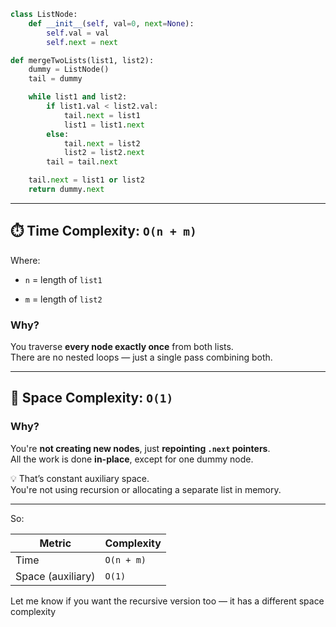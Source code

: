 

```python
class ListNode:
    def __init__(self, val=0, next=None):
        self.val = val
        self.next = next

def mergeTwoLists(list1, list2):
    dummy = ListNode()
    tail = dummy

    while list1 and list2:
        if list1.val < list2.val:
            tail.next = list1
            list1 = list1.next
        else:
            tail.next = list2
            list2 = list2.next
        tail = tail.next

    tail.next = list1 or list2
    return dummy.next

```

---

## ⏱️ **Time Complexity: `O(n + m)`**

Where:

- `n` = length of `list1`

- `m` = length of `list2`

### Why?

You traverse **every node exactly once** from both lists.  
There are no nested loops — just a single pass combining both.

---

## 🧠 **Space Complexity: `O(1)`**

### Why?

You're **not creating new nodes**, just **repointing `.next` pointers**.  
All the work is done **in-place**, except for one dummy node.

💡 That’s constant auxiliary space.  
You're not using recursion or allocating a separate list in memory.

---

So:

| Metric            | Complexity |
| ----------------- | ---------- |
| Time              | `O(n + m)` |
| Space (auxiliary) | `O(1)`     |

Let me know if you want the recursive version too — it has a different space complexity 
